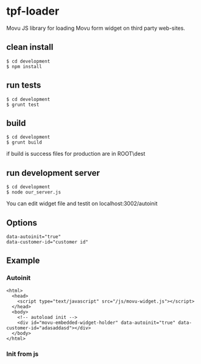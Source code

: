 # tpf-loader
Movu JS library for loading Movu form widget on third party web-sites.

## clean install
    $ cd development
    $ npm install
    
## run tests
    $ cd development
    $ grunt test

## build
    $ cd development
    $ grunt build
if build is success files for production are in ROOT\dest
## run development server
    $ cd development
    $ node our_server.js
You can edit widget file and testit on localhost:3002/autoinit

## Options
    data-autoinit="true" 
    data-customer-id="customer id"
    
## Example
### Autoinit

    <html>
      <head>
        <script type="text/javascript" src="/js/movu-widget.js"></script>
      </head>
      <body>
        <!-- autoload init -->
        <div id="movu-embedded-widget-holder" data-autoinit="true" data-customer-id="adasaddasd"></div>
      </body>
    </html>

### Init from js
    

